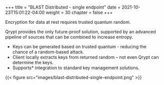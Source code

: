 +++
title = "BLAST Distributed - single endpoint"
date = 2021-10-23T15:01:22-04:00
weight = 30
chapter = false
+++

Encryption for data at rest requires trusted quantum random.

Qrypt provides the only future-proof solution, supported by an advanced pipeline of sources that can be combined to increase entropy.

- Keys can be generated based on trusted quantum - reducing the chance of a random-based attack.
- Client locally extracts keys  from returned random – not even Qrypt can determine the keys.
- Supports* integration to standard key management solutions.

{{< figure src="images/blast-distributed-single-endpoint.png" >}}
